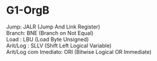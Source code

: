 # G1-OrgB
Jump:  JALR (Jump And Link Register) <br>
Branch: BNE (Branch on Not Equal) <br>
Load : LBU (Load Byte Unsigned) <br>
Arit/Log : SLLV (Shift Left Logical Variable) <br>
Arit/Log com Imediato: ORI (Bitwise Logical OR Immediate)
